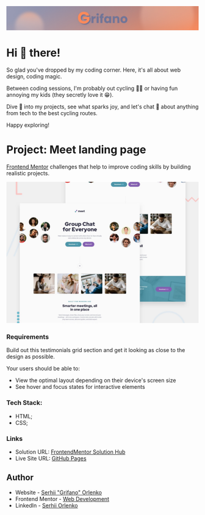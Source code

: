 ![](/assets/Banner.jpg)

# Hi 👋 there!

So glad you've dropped by my coding corner. Here, it's all about web design,
coding magic.

Between coding sessions, I'm probably out cycling 🚴‍♂️ or having fun annoying my
kids (they secretly love it 😁).

Dive 👀 into my projects, see what sparks joy, and let's chat 💬 about anything
from tech to the best cycling routes.

Happy exploring!

# Project: Meet landing page

[Frontend Mentor](https://www.frontendmentor.io) challenges that help to improve
coding skills by building realistic projects.

![](./assets/preview.jpg)

### Requirements

Build out this testimonials grid section and get it looking as close to the
design as possible.

Your users should be able to:

- View the optimal layout depending on their device's screen size
- See hover and focus states for interactive elements

### Tech Stack:

- HTML;
- CSS;

### Links

- Solution URL: [FrontendMentor Solution Hub](https://www.frontendmentor.io/solutions/meet-landing-page-using-grid-css-and-smooth-transition-between-section-1d2GXQoll7)
- Live Site URL:
  [GitHub Pages](https://grifano.github.io/fm-08-meet-landing-page/)

## Author

- Website - [Serhii "Grifano" Orlenko](https://www.grifano.com)
- Frontend Mentor -
  [Web Development](https://www.frontendmentor.io/profile/grifano)
- LinkedIn - [Serhii Orlenko](https://www.linkedin.com/in/grifano/)
